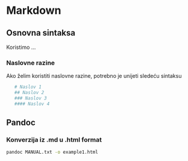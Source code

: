 # Markdown

## Osnovna sintaksa
Koristimo ...

### Naslovne razine
Ako želim koristiti naslovne razine, potrebno je unijeti sledeću sintaksu
```bash
   # Naslov 1
   ## Naslov 2
   ### Naslov 3
   #### Naslov 4
   ```

## Pandoc
### Konverzija iz .md u .html format
```sh
pandoc MANUAL.txt -o example1.html
```
